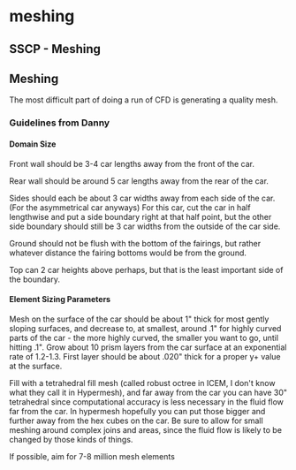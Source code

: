 # meshing

## SSCP - Meshing

## Meshing

The most difficult part of doing a run of CFD is generating a quality mesh.&#x20;

### Guidelines from Danny&#x20;

#### Domain Size

Front wall should be 3-4 car lengths away from the front of the car.

Rear wall should be around 5 car lengths away from the rear of the car.

Sides should each be about 3 car widths away from each side of the car. (For the asymmetrical car anyways) For this car, cut the car in half lengthwise and put a side boundary right at that half point, but the other side boundary should still be 3 car widths from the outside of the car side.

Ground should not be flush with the bottom of the fairings, but rather whatever distance the fairing bottoms would be from the ground.

Top can 2 car heights above perhaps, but that is the least important side of the boundary.

#### Element Sizing Parameters

Mesh on the surface of the car should be about 1" thick for most gently sloping surfaces, and decrease to, at smallest, around .1" for highly curved parts of the car - the more highly curved, the smaller you want to go, until hitting .1". Grow about 10 prism layers from the car surface at an exponential rate of 1.2-1.3. First layer should be about .020" thick for a proper y+ value at the surface.

Fill with a tetrahedral fill mesh (called robust octree in ICEM, I don't know what they call it in Hypermesh), and far away from the car you can have 30" tetrahedral since computational accuracy is less necessary in the fluid flow far from the car. In hypermesh hopefully you can put those bigger and further away from the hex cubes on the car. Be sure to allow for small meshing around complex joins and areas, since the fluid flow is likely to be changed by those kinds of things.

If possible, aim for 7-8 million mesh elements
